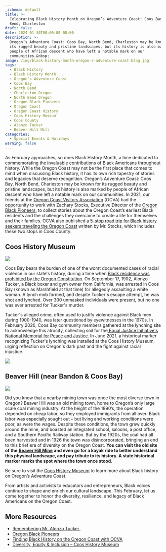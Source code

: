 ```yaml
---
_schema: default
title: >-
  Celebrating Black History Month on Oregon’s Adventure Coast: Coos Bay, North
  Bend, Charleston 
draft: false
date: 2024-01-30T00:00:00-08:00
description: >-
  Oregon’s Adventure Coast: Coos Bay, North Bend, Charleston may be known for
  its rugged beauty and pristine landscapes, but its history is also marked by
  people of African descent who have left a notable mark on our
  communities.&nbsp;
image: /img/black-history-month-oregon-s-adventure-coast-blog.jpg
tags:
  - Black History
  - Black History Month
  - Oregon's Adventure Coast
  - Coos Bay
  - North Bend
  - Charleston Oregon
  - North Bend Oregon
  - Oregon Black Pioneers
  - Oregon Coast
  - Oregon Coast History
  - Coos History Museum
  - Coos County
  - Alonzo Tucker
  - Beaver Hill Mill
categories:
  - Special Events & Holidays
warning: false
---
```

As February approaches, so does Black History Month, a time dedicated to commemorating the invaluable contributions of Black Americans throughout history. While the Oregon Coast may not be the first place that comes to mind when discussing Black history, it has its own rich tapestry of stories and legacies that deserve recognition. Oregon’s Adventure Coast: Coos Bay, North Bend, Charleston may be known for its rugged beauty and pristine landscapes, but its history is also marked by people of African descent who have left a notable mark on our communities. In 2021, our friends at the [<u>Oregon Coast Visitors Association</u>](https://visittheoregoncoast.com/) (OCVA) had the opportunity to work with Zachary Stocks, Executive Director of the [<u>Oregon Black </u>](https://oregonblackpioneers.org/)[<u>Pioneers,</u>](https://oregonblackpioneers.org/) to collect stories about the Oregon Coast’s earliest Black residents and the challenges they overcame to create a life for themselves and their families. OCVA also published a [<u>5-stop road trip for Black history seekers traveling the Oregon Coast</u>](https://visittheoregoncoast.com/travel-guides/5-stops-on-your-oregon-coast-black-history-road-trip/) written by Mr. Stocks, which includes these two stops in Coos County:&nbsp;

## Coos History Museum&nbsp;

![](/img/coos-history-museum-maritime-collections.png)

Coos Bay bears the burden of one of the worst documented cases of racial violence in our state's history, during a time when [<u>Black residency was prohibited by the Oregon Constitution</u>](https://www.oregonencyclopedia.org/articles/exclusion_laws/). On September 17, 1902, Alonzo Tucker, a Black boxer and gym owner from California, was arrested in Coos Bay (known as Marshfield at that time) for allegedly assaulting a white woman. A lynch mob formed, and despite Tucker's escape attempt, he was shot and lynched. Over 300 unmasked individuals were present, but no one was ever arrested for Tucker's murder.&nbsp;

Tucker's alleged crime, often used to justify violence against Black men during 1900-1940, was later questioned by eyewitnesses in the 1970s. In February 2020, Coos Bay community members gathered at the lynching site to acknowledge this atrocity, collecting soil for the[<u> Equal Justice Initiative's National Memorial for Peace and Justice</u>](https://legacysites.eji.org/about/memorial/). In June 2021, a historical marker recognizing Tucker's lynching was installed at the Coos History Museum, urging reflection on Oregon's dark past and the fight against racial injustice.&nbsp;

![](/img/alonzo-tucker-sign.jpeg)

## Beaver Hill (near Bandon & Coos Bay)

![](/img/beaver-hill.jpg)

Did you know that a nearby mining town was once the most diverse town in Oregon? Beaver Hill was an old mining town, home to Oregon’s only large scale coal mining industry. At the height of the 1890’s, the operation depended on cheap labor, so they employed immigrants from all over. Black labor was especially sought out – but living and working conditions were poor, as were the wages. Despite these conditions, the town grew quickly around the mine, and boasted an integrated school, saloons, a post office, and a Southern Pacific Railway station. But by the 1920s, the coal had all been harvested and in 1926 the town was disincorporated, bringing an end to this brief era of diversity on the Oregon Coast. **You can visit the old site of the** [**<u>Beaver Hill Mine</u>**](https://oregontic.com/oregon-historical-markers/beaver-hill-mine/) **and even go for a kayak ride to better understand this physical landscape, and pay tribute to its history. A state historical marker marks the spot where the town once stood.**&nbsp;

Be sure to visit the [<u>Coos History Museum</u>](https://cooshistory.org/) to learn more about Black history on Oregon’s Adventure Coast.&nbsp;

From artists and activists to educators and entrepreneurs, Black voices continue to shape and enrich our cultural landscape. This February, let us come together to honor the diversity, resilience, and legacy of Black Americans on the Oregon Coast.&nbsp;

## **More Resources**



* [<u>Remembering Mr. Alonzo Tucker </u>](https://lnks.gd/l/eyJhbGciOiJIUzI1NiJ9.eyJidWxsZXRpbl9saW5rX2lkIjoxMDQsInVyaSI6ImJwMjpjbGljayIsInVybCI6Imh0dHBzOi8vd3d3Lm9yZWdvbnJlbWVtYnJhbmNlLm9yZy90aGUtc3RvcnkiLCJidWxsZXRpbl9pZCI6IjIwMjMwNjA5Ljc3OTk3MzMxIn0.tUCWilnLCmr97sIiVFpaQRSz7eKEtkWeth7WCU2AMSk/s/2569888988/br/204600829785-l)&nbsp;
* [<u>Oregon Black Pioneers</u>](https://oregonblackpioneers.org/)
* [<u>Finding Black History on the Oregon Coast with OCVA</u>](https://oregonblackpioneers.org/finding-black-history-on-the-oregon-coast-with-ocva/#:~:text=Surprisingly%2C%20the%20coast%20is%20where,for%20more%20than%20150%20years)&nbsp;
* [<u>Diversity, Equity &amp; Inclusion – Coos History Museum</u>](https://cooshistory.org/diversity-equity-inclusion/)